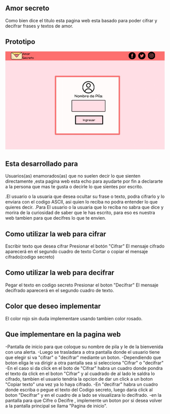 ##  Amor secreto 
Como bien dice el titulo esta pagina web  esta basado para poder cifrar y decifrar frases y textos de amor.

## Prototipo
![alt text](src\img\PrototipoAmor.jpg)











## Esta desarrollado para
Usuarios(as) enamorados(as) que no suelen decir lo que sienten directamente ,esta pagina web esta echo para ayudarte por fin a declararte a la persona que mas te gusta o decirle lo que sientes por escrito.

.El usuario o la usuaria que desea ocultar su frase o texto, podra cifrarlo y lo enviara con el codigo ASCII, asi quien lo reciba no podra entender lo que quieres decir.
.Para El usuario o la usuaria que lo reciba no sabra que dice y morira de la curiosidad de saber que le has escrito, para eso es nuestra web tambien para que decifres lo que te envien.

## Como utilizar la web para cifrar
Escribir texto que desea cifrar
Presionar el botón "Cifrar"
El mensaje cifrado aparecerá en el segundo cuadro de texto
Cortar o copiar el mensaje cifrado(codigo secreto)

## Como utilizar la web para decifrar
Pegar el texto en codigo secreto 
Presionar el boton "Decifrar"
El mensaje decifrado aparecerá en el segundo cuadro de texto.


## Color que deseo implementar 
El color rojo sin duda implementare usando tambien color rosado.

## Que implementare en la pagina web 
-Pantalla de inicio para que coloque su nombre de pila y le de la bienvenida con una alerta.
-Luego se trasladara a otra pantalla donde el usuario tiene que elegir si va "cifrar" o "decifrar" mediante un boton.
-Dependiendo que boton eliga le va dirigir a otra pantalla sea si selecciona "Cifrar" o "decifrar"
-En el caso si da click en el boto de "Cifrar" habra un cuadro donde pondra el texto da click en el boton "Cifrar" y al  cuadrado de al lado le saldra lo cifrado, tambien el usuario tendria la opcion de dar un click a un boton "Copiar texto" una vez ya lo haya cifrado.
-En "decifrar" habra un cuadro donde escriba o pegue el texto del Codigo secreto, luego daria click al boton "Decifrar" y en el cuadro de a lado se visualizara lo decifrado. 
-en la pantalla para que Cifre o Decifre , implemente un boton por si desea volver a la pantalla principal se llama "Pagina de inicio".